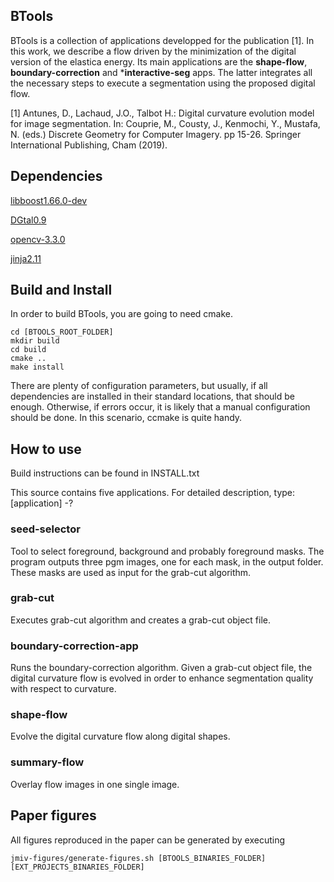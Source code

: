 ## BTools
 BTools is a collection of applications developped for the 
 publication [1]. In this work, we describe a flow driven by 
 the minimization of the digital version of the elastica 
 energy. Its main applications are the **shape-flow**, 
 **boundary-correction** and ***interactive-seg** apps. The 
 latter integrates all the necessary steps to execute
 a segmentation using the proposed digital flow.
 

 
 [1] Antunes, D., Lachaud, J.O., Talbot H.: Digital 
 curvature evolution model for image segmentation. In:
 Couprie, M., Cousty, J., Kenmochi, Y., Mustafa, N. (eds.) 
 Discrete Geometry for Computer Imagery. pp 15-26. Springer
 International Publishing, Cham (2019).
 
## Dependencies 

[libboost1.66.0-dev](https://www.boost.org/users/history/version_1_66_0.html)

[DGtal0.9](https://dgtal.org/download/)

[opencv-3.3.0](https://opencv.org/releases.html)

[jinja2.11](https://github.com/pallets/jinja)

## Build and Install

In order to build BTools, you are going to need cmake.

```
cd [BTOOLS_ROOT_FOLDER]
mkdir build
cd build
cmake ..
make install
```

There are plenty of configuration parameters, but usually, if 
all dependencies are installed in their standard
locations, that should be enough. Otherwise, if errors occur, 
it is likely that a manual configuration should be
done. In this scenario, ccmake is quite handy.

## How to use

Build instructions can be found in INSTALL.txt

This source contains five applications. For detailed description,
type: [application] -?

### seed-selector

Tool to select foreground, background and probably foreground masks.
The program outputs three pgm images, one for each mask, in the
output folder. These masks are used as input for the grab-cut 
algorithm.
 
### grab-cut

Executes grab-cut algorithm and creates a grab-cut object file.
 

### boundary-correction-app

Runs the boundary-correction algorithm. Given a grab-cut object file,
the digital curvature flow is evolved in order to enhance segmentation
quality with respect to curvature.

### shape-flow

Evolve the digital curvature flow along digital shapes.


### summary-flow

Overlay flow images in one single image.

## Paper figures
 All figures reproduced in the paper can be generated by
 executing 
 ```
 jmiv-figures/generate-figures.sh [BTOOLS_BINARIES_FOLDER] [EXT_PROJECTS_BINARIES_FOLDER]
 ```

